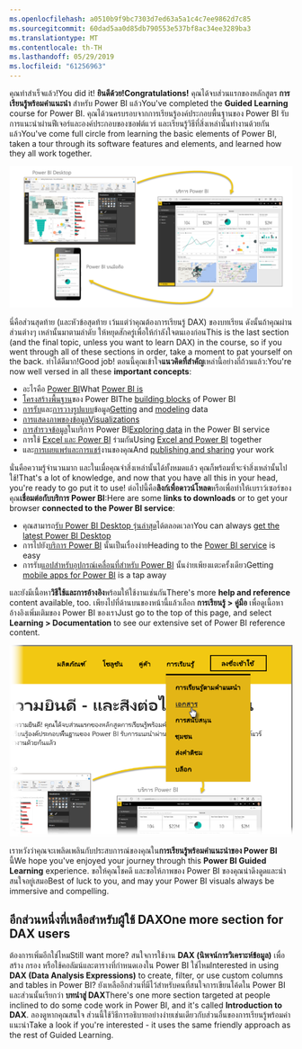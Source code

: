 ```yaml
---
ms.openlocfilehash: a0510b9f9bc7303d7ed63a5a1c4c7ee9862d7c85
ms.sourcegitcommit: 60dad5aa0d85db790553e537bf8ac34ee3289ba3
ms.translationtype: MT
ms.contentlocale: th-TH
ms.lasthandoff: 05/29/2019
ms.locfileid: "61256963"
---
```

<span data-ttu-id="6b2e3-101">คุณทำสำเร็จแล้ว!</span><span class="sxs-lookup"><span data-stu-id="6b2e3-101">You did it!</span></span> <span data-ttu-id="6b2e3-102">**ยินดีด้วย!**</span><span class="sxs-lookup"><span data-stu-id="6b2e3-102">**Congratulations!**</span></span> <span data-ttu-id="6b2e3-103">คุณได้จบส่วนแรกของหลักสูตร **การเรียนรู้พร้อมคำแนะนำ** สำหรับ Power BI แล้ว</span><span class="sxs-lookup"><span data-stu-id="6b2e3-103">You've completed the **Guided Learning** course for Power BI.</span></span> <span data-ttu-id="6b2e3-104">คุณได้วนครบรอบจากการเรียนรู้องค์ประกอบพื้นฐานของ Power BI รับการแนะนำผ่านฟีเจอร์และองค์ประกอบของซอฟต์แวร์ และเรียนรู้วิธีที่สิ่งเหล่านั้นทำงานด้วยกันแล้ว</span><span class="sxs-lookup"><span data-stu-id="6b2e3-104">You've come full circle from learning the basic elements of Power BI, taken a tour through its software features and elements, and learned how they all work together.</span></span>

![](media/6-5-guided-learning-completion/c0a0_2.png)

<span data-ttu-id="6b2e3-105">นี่คือส่วนสุดท้าย (และหัวข้อสุดท้าย เว้นแต่ว่าคุณต้องการเรียนรู้ DAX) ของบทเรียน ดังนั้นถ้าคุณผ่านส่วนต่างๆ เหล่านั้นมาตามลำดับ ให้หยุดสักครู่เพื่อให้กำลังใจตนเองก่อน</span><span class="sxs-lookup"><span data-stu-id="6b2e3-105">This is the last section (and the final topic, unless you want to learn DAX) in the course, so if you went through all of these sections in order, take a moment to pat yourself on the back.</span></span> <span data-ttu-id="6b2e3-106">ทำได้ดีมาก!</span><span class="sxs-lookup"><span data-stu-id="6b2e3-106">Good job!</span></span> <span data-ttu-id="6b2e3-107">ตอนนี้คุณเข้าใจ**แนวคิดที่สำคัญ**เหล่านี้อย่างถี่ถ้วนแล้ว:</span><span class="sxs-lookup"><span data-stu-id="6b2e3-107">You're now well versed in all these **important concepts**:</span></span>

* <span data-ttu-id="6b2e3-108">อะไรคือ [Power BI](../gettingstarted.yml?tutorial-step=1)</span><span class="sxs-lookup"><span data-stu-id="6b2e3-108">What [Power BI is](../gettingstarted.yml?tutorial-step=1)</span></span>
* <span data-ttu-id="6b2e3-109">[โครงสร้างพื้นฐาน](../gettingstarted.yml?tutorial-step=3)ของ Power BI</span><span class="sxs-lookup"><span data-stu-id="6b2e3-109">The [building blocks](../gettingstarted.yml?tutorial-step=3) of Power BI</span></span>
* <span data-ttu-id="6b2e3-110">[การรับ](../gettingdata.yml?tutorial-step=3)และ[การวางรูปแบบ](../modeling.yml?tutorial-step=1)ข้อมูล</span><span class="sxs-lookup"><span data-stu-id="6b2e3-110">[Getting](../gettingdata.yml?tutorial-step=3) and [modeling](../modeling.yml?tutorial-step=1) data</span></span>
* [<span data-ttu-id="6b2e3-111">การแสดงภาพของข้อมูล</span><span class="sxs-lookup"><span data-stu-id="6b2e3-111">Visualizations</span></span>](../visualizations.yml?tutorial-step=1)
* <span data-ttu-id="6b2e3-112">[การสำรวจข้อมูล](../exploringdata.yml?tutorial-step=1)ในบริการ Power BI</span><span class="sxs-lookup"><span data-stu-id="6b2e3-112">[Exploring data](../exploringdata.yml?tutorial-step=1) in the Power BI service</span></span>
* <span data-ttu-id="6b2e3-113">การใช้ [Excel และ Power BI](../powerbiandexcel.yml?tutorial-step=1) ร่วมกัน</span><span class="sxs-lookup"><span data-stu-id="6b2e3-113">Using [Excel and Power BI](../powerbiandexcel.yml?tutorial-step=1) together</span></span>
* <span data-ttu-id="6b2e3-114">และ[การเผยแพร่และการแชร์](../publishingandsharing.yml?tutorial-step=1)งานของคุณ</span><span class="sxs-lookup"><span data-stu-id="6b2e3-114">And [publishing and sharing](../publishingandsharing.yml?tutorial-step=1) your work</span></span>

<span data-ttu-id="6b2e3-115">นั่นคือความรู้จำนวนมาก และในเมื่อคุณจำสิ่งเหล่านั้นได้ทั้งหมดแล้ว คุณก็พร้อมที่จะจำสิ่งเหล่านั้นไปใช้!</span><span class="sxs-lookup"><span data-stu-id="6b2e3-115">That's a lot of knowledge, and now that you have all this in your head, you're ready to go put it to use!</span></span> <span data-ttu-id="6b2e3-116">ต่อไปนี้คือ**ลิงก์เพื่อดาวน์โหลด**หรือเพื่อทำให้เบราว์เซอร์ของคุณ**เชื่อมต่อกับบริการ Power BI**:</span><span class="sxs-lookup"><span data-stu-id="6b2e3-116">Here are some **links to downloads** or to get your browser **connected to the Power BI service**:</span></span>

* <span data-ttu-id="6b2e3-117">คุณสามารถ[รับ Power BI Desktop รุ่นล่าสุด](https://powerbi.microsoft.com/desktop)ได้ตลอดเวลา</span><span class="sxs-lookup"><span data-stu-id="6b2e3-117">You can always [get the latest Power BI Desktop](https://powerbi.microsoft.com/desktop)</span></span>
* <span data-ttu-id="6b2e3-118">การไปยัง[บริการ Power BI](https://powerbi.microsoft.com/) นั้นเป็นเรื่องง่าย</span><span class="sxs-lookup"><span data-stu-id="6b2e3-118">Heading to the [Power BI service](https://powerbi.microsoft.com/) is easy</span></span>
* <span data-ttu-id="6b2e3-119">การรับ[แอปสำหรับอุปกรณ์เคลื่อนที่สำหรับ Power BI](https://powerbi.microsoft.com/mobile/) นั้นง่ายเพียงแตะครั้งเดียว</span><span class="sxs-lookup"><span data-stu-id="6b2e3-119">Getting [mobile apps for Power BI](https://powerbi.microsoft.com/mobile/) is a tap away</span></span>

<span data-ttu-id="6b2e3-120">และยังมีเนื้อหา**วิธีใช้และการอ้างอิง**พร้อมให้ใช้งานเช่นกัน</span><span class="sxs-lookup"><span data-stu-id="6b2e3-120">There's more **help and reference** content available, too.</span></span> <span data-ttu-id="6b2e3-121">เพียงไปที่ด้านบนของหน้านี้แล้วเลือก **การเรียนรู้ > คู่มือ** เพื่อดูเนื้อหาอ้างอิงเพิ่มเติมของ Power BI ของเรา</span><span class="sxs-lookup"><span data-stu-id="6b2e3-121">Just go to the top of this page, and select **Learning > Documentation** to see our extensive set of Power BI reference content.</span></span>

![](media/6-5-guided-learning-completion/6-5_1.png)

<span data-ttu-id="6b2e3-122">เราหวังว่าคุณจะเพลิดเพลินกับประสบการณ์ของคุณใน**การเรียนรู้พร้อมคำแนะนำของ Power BI** นี้</span><span class="sxs-lookup"><span data-stu-id="6b2e3-122">We hope you've enjoyed your journey through this **Power BI Guided Learning** experience.</span></span> <span data-ttu-id="6b2e3-123">ขอให้คุณโชคดี และขอให้ภาพของ Power BI ของคุณน่าดึงดูดและน่าสนใจอยู่เสมอ</span><span class="sxs-lookup"><span data-stu-id="6b2e3-123">Best of luck to you, and may your Power BI visuals always be immersive and compelling.</span></span>

## <a name="one-more-section-for-dax-users"></a><span data-ttu-id="6b2e3-124">อีกส่วนหนึ่งที่เหลือสำหรับผู้ใช้ DAX</span><span class="sxs-lookup"><span data-stu-id="6b2e3-124">One more section for DAX users</span></span>
<span data-ttu-id="6b2e3-125">ต้องการเพิ่มอีกใช่ไหม</span><span class="sxs-lookup"><span data-stu-id="6b2e3-125">Still want more?</span></span> <span data-ttu-id="6b2e3-126">สนใจการใช้งาน **DAX (นิพจน์การวิเคราะห์ข้อมูล)** เพื่อสร้าง กรอง หรือใช้คอลัมน์และตารางที่กำหนดเองใน Power BI ใช่ไหม</span><span class="sxs-lookup"><span data-stu-id="6b2e3-126">Interested in using **DAX (Data Analysis Expressions)** to create, filter, or use custom columns and tables in Power BI?</span></span> <span data-ttu-id="6b2e3-127">ยังเหลืออีกส่วนที่มีไว้สำหรับคนที่สนใจการเขียนโค้ดใน Power BI และส่วนนั้นเรียกว่า **บทนำสู่ DAX**</span><span class="sxs-lookup"><span data-stu-id="6b2e3-127">There's one more section targeted at people inclined to do some code work in Power BI, and it's called **Introduction to DAX**.</span></span> <span data-ttu-id="6b2e3-128">ลองดูหากคุณสนใจ ส่วนนี้ใช้วิธีการอธิบายอย่างง่ายเช่นเดียวกับส่วนอื่นของการเรียนรู้พร้อมคำแนะนำ</span><span class="sxs-lookup"><span data-stu-id="6b2e3-128">Take a look if you're interested - it uses the same friendly approach as the rest of Guided Learning.</span></span>

